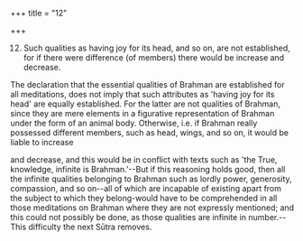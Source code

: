 +++
title = "12"

+++


12. Such qualities as having joy for its head, and so on, are not established, for if there were difference (of members) there would be increase and decrease.

The declaration that the essential qualities of Brahman are established for all meditations, does not imply that such attributes as 'having joy for its head' are equally established. For the latter are not qualities of Brahman, since they are mere elements in a figurative representation of Brahman under the form of an animal body. Otherwise, i.e. if Brahman really possessed different members, such as head, wings, and so on, it would be liable to increase

and decrease, and this would be in conflict with texts such as 'the True, knowledge, infinite is Brahman.'--But if this reasoning holds good, then all the infinite qualities belonging to Brahman such as lordly power, generosity, compassion, and so on--all of which are incapable of existing apart from the subject to which they belong-would have to be comprehended in all those meditations on Brahman where they are not expressly mentioned; and this could not possibly be done, as those qualities are infinite in number.--This difficulty the next Sūtra removes.

